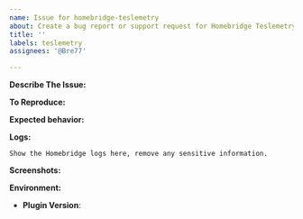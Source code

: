 ```yaml
---
name: Issue for homebridge-teslemetry
about: Create a bug report or support request for Homebridge Teslemetry
title: ''
labels: teslemetry
assignees: '@Bre77'

---
```


<!-- You must use the issue template below when submitting a bug -->

**Describe The Issue:**
<!-- A clear and concise description of what the bug is. -->

**To Reproduce:**
<!-- Steps to reproduce the behavior. -->

**Expected behavior:**
<!-- A clear and concise description of what you expected to happen. -->

**Logs:**

```
Show the Homebridge logs here, remove any sensitive information.
```

**Screenshots:**
<!-- If applicable, add screenshots to help explain your problem. -->

**Environment:**

* **Plugin Version**:

<!-- Click the "Preview" tab before you submit to ensure the formatting is correct. -->
